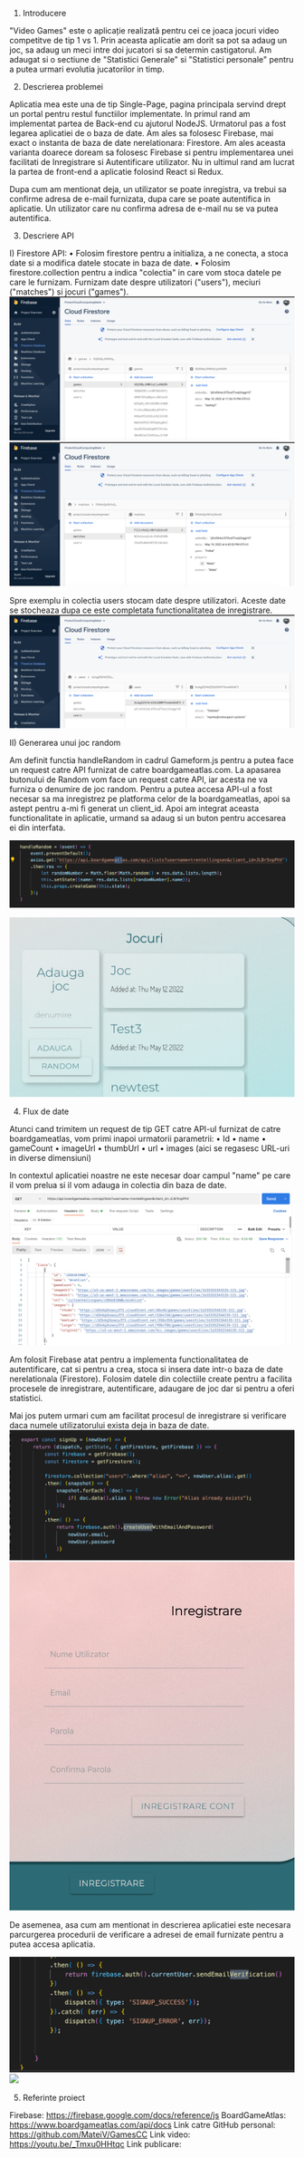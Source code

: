 1) Introducere

"Video Games" este o aplicație realizată pentru cei ce joaca jocuri video competitve de tip 1 vs 1. Prin aceasta aplicatie am dorit sa pot sa adaug un joc, sa adaug un meci intre doi jucatori si sa determin castigatorul. Am adaugat si o sectiune de "Statistici Generale" si "Statistici personale" pentru a putea urmari evolutia jucatorilor in timp. 

2) Descrierea problemei

Aplicatia mea este una de tip Single-Page, pagina principala servind drept un portal pentru restul functiilor implementate. In primul rand am implementat partea de Back-end cu ajutorul NodeJS. Urmatorul pas a fost legarea aplicatiei de o baza de date. Am ales sa folosesc Firebase, mai exact o instanta de baza de date nerelationara: Firestore. Am ales aceasta varianta doarece doream sa folosesc Firebase si pentru implementarea unei facilitati de Inregistrare si Autentificare utilizator. Nu in ultimul rand am lucrat la partea de front-end a aplicatie folosind React si Redux. 

Dupa cum am mentionat deja, un utilizator se poate inregistra, va trebui sa confirme adresa de e-mail furnizata, dupa care se poate autentifica in aplicatie. Un utilizator care nu confirma adresa de e-mail nu se va putea autentifica.

3)	Descriere API

I) Firestore API:
•	Folosim firestore pentru a initializa, a ne conecta, a stoca date si a modifica datele stocate in baza de date. 
•	Folosim firestore.collection pentru a indica "colectia" in care vom stoca datele pe care le furnizam. Furnizam date despre utilizatori ("users"), meciuri ("matches") si jocuri ("games").
![](readmepics/Firestore1.png)
![](readmepics/Firestore2.png)

Spre exemplu in colectia users stocam date despre utilizatori. Aceste date se stocheaza dupa ce este completata functionalitatea de inregistrare. 
![](readmepics/Firestore3.png)


II)	Generarea unui joc random

Am definit functia handleRandom in cadrul Gameform.js pentru a putea face un request catre API furnizat de catre boardgameatlas.com. La apasarea butonului de Random vom face un request catre API, iar acesta ne va furniza o denumire de joc random. 
Pentru a putea accesa API-ul a fost necesar sa ma inregistrez pe platforma celor de la boardgameatlas, apoi sa astept pentru a-mi fi generat un client_id. Apoi am integrat aceasta functionalitate in aplicatie, urmand sa adaug si un buton pentru accesarea ei din interfata.

![](readmepics/RandomDefinition.png)

![](readmepics/Randombutton.png)

4)	Flux de date

Atunci cand trimitem un request de tip GET catre API-ul furnizat de catre boardgameatlas, vom primi inapoi urmatorii parametrii:
•	Id
•	name
•	gameCount
•	imageUrl
•	thumbUrl
•	url
•	images (aici se regasesc URL-uri in diverse dimensiuni)

In contextul aplicatiei noastre ne este necesar doar campul "name" pe care il vom prelua si il vom adauga in colectia din baza de date.
![](readmepics/GetAtlas.png)

Am folosit Firebase atat pentru a implementa functionalitatea de autentificare, cat si pentru a crea, stoca si insera date intr-o baza de date nerelationala (Firestore).
Folosim datele din colectiile create pentru a facilita procesele de inregistrare, autentificare, adaugare de joc dar si pentru  a oferi statistici.

Mai jos putem urmari cum am facilitat procesul de inregistrare si verificare daca numele utilizatorului exista deja in baza de date.
![](readmepics/InregistrareCod.png)
![](readmepics/InregistrareInterfata.png)

De asemenea, asa cum am mentionat in descrierea aplicatiei este necesara parcurgerea procedurii de verificare a adresei de email furnizate pentru a putea accesa aplicatia.

![](readmepics/VerifyCod.png)
![](readmepics/ConfirmareEmailInterfata.png)


5) Referinte proiect

Firebase:
https://firebase.google.com/docs/reference/js
BoardGameAtlas:
https://www.boardgameatlas.com/api/docs
Link catre GitHub personal:
https://github.com/MateiV/GamesCC
Link video:
https://youtu.be/_Tmxu0HHtqc
Link publicare:


